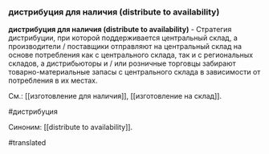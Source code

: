 ### дистрибуция для наличия (distribute to availability)

**дистрибуция для наличия (distribute to availability)** - Стратегия дистрибуции, при которой поддерживается центральный склад, а производители / поставщики отправляют на центральный склад на основе потребления как с центрального склада, так и с региональных складов, а дистрибьюторы и / или розничные торговцы забирают товарно-материальные запасы с центрального склада в зависимости от потребления в их местах.

См.: [[изготовление для наличия]], [[изготовление на склад]].

#дистрибуция

Синоним: [[distribute to availability]].

#translated
